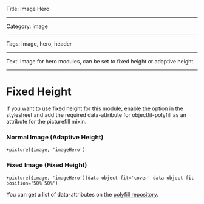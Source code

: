Title: Image Hero

----

Category: image

----

Tags: image, hero, header

----

Text: Image for hero modules, can be set to fixed height or adaptive height.

----

# Fixed Height

If you want to use fixed height for this module, enable the option in the stylesheet and add the required data-attribute for objectfit-polyfill as an attribute for the picturefill mixin.


### Normal Image (Adaptive Height)
```jade
+picture($image, 'imageHero')
```

### Fixed Image (Fixed Height)
```jade
+picture($image, 'imageHero')(data-object-fit='cover' data-object-fit-position='50% 50%')
```

You can get a list of data-attributes on the [polyfill repository](https://github.com/constancecchen/object-fit-polyfill#usage).
